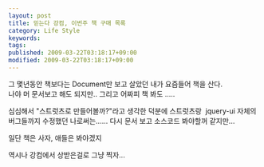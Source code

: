 ```yaml
---
layout: post
title: 믿는다 강컴, 이번주 책 구매 목록
category: Life Style
keywords: 
tags: 
published: 2009-03-22T03:18:17+09:00
modified: 2009-03-22T03:18:17+09:00
---
```

  
그 몇년동안 책보다는&nbsp;Document만 보고 살았던 내가 요즘들어 책을 산다.  
나야 머 문서보고 해도 되지만.. 그리고 어짜피 책 봐도 .....  
  
심심해서 "스트럿츠로 만들어볼까?"라고 생각한 덕분에 스트럿츠랑&nbsp;&nbsp;jquery-ui 자체의 버그들까지 수정했던 나로써는...... 다시 문서 보고 소스코드 봐야할꺼 같지만...  
  
일단 책은 사자, 애들은 봐야겠지  
  
역시나 강컴에서 상받은걸로 그냥 찍자...  
  
  
  
